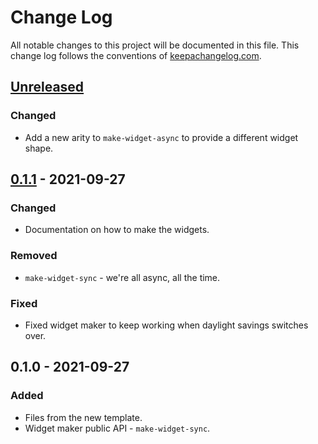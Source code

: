# Change Log
All notable changes to this project will be documented in this file. This change log follows the conventions of [keepachangelog.com](http://keepachangelog.com/).

## [Unreleased]
### Changed
- Add a new arity to `make-widget-async` to provide a different widget shape.

## [0.1.1] - 2021-09-27
### Changed
- Documentation on how to make the widgets.

### Removed
- `make-widget-sync` - we're all async, all the time.

### Fixed
- Fixed widget maker to keep working when daylight savings switches over.

## 0.1.0 - 2021-09-27
### Added
- Files from the new template.
- Widget maker public API - `make-widget-sync`.

[Unreleased]: https://github.com/tags/spider/compare/0.1.1...HEAD
[0.1.1]: https://github.com/tags/spider/compare/0.1.0...0.1.1
